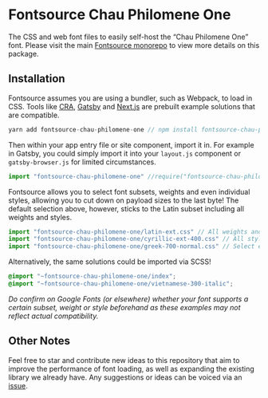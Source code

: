 # Fontsource Chau Philomene One

The CSS and web font files to easily self-host the “Chau Philomene One” font. Please visit the main [Fontsource monorepo](https://github.com/DecliningLotus/fontsource) to view more details on this package.

## Installation

Fontsource assumes you are using a bundler, such as Webpack, to load in CSS. Tools like [CRA](https://create-react-app.dev/), [Gatsby](https://www.gatsbyjs.org/) and [Next.js](https://nextjs.org/) are prebuilt example solutions that are compatible.

```javascript
yarn add fontsource-chau-philomene-one // npm install fontsource-chau-philomene-one
```

Then within your app entry file or site component, import it in. For example in Gatsby, you could simply import it into your `layout.js` component or `gatsby-browser.js` for limited circumstances.

```javascript
import "fontsource-chau-philomene-one" //require("fontsource-chau-philomene-one")
```

Fontsource allows you to select font subsets, weights and even individual styles, allowing you to cut down on payload sizes to the last byte! The default selection above, however, sticks to the Latin subset including all weights and styles.

```javascript
import "fontsource-chau-philomene-one/latin-ext.css" // All weights and styles included.
import "fontsource-chau-philomene-one/cyrillic-ext-400.css" // All styles included.
import "fontsource-chau-philomene-one/greek-700-normal.css" // Select either normal or italic.
```

Alternatively, the same solutions could be imported via SCSS!

```scss
@import "~fontsource-chau-philomene-one/index";
@import "~fontsource-chau-philomene-one/vietnamese-300-italic";
```

_Do confirm on Google Fonts (or elsewhere) whether your font supports a certain subset, weight or style beforehand as these examples may not reflect actual compatibility._

## Other Notes

Feel free to star and contribute new ideas to this repository that aim to improve the performance of font loading, as well as expanding the existing library we already have. Any suggestions or ideas can be voiced via an [issue](https://github.com/DecliningLotus/fontsource/issues).
